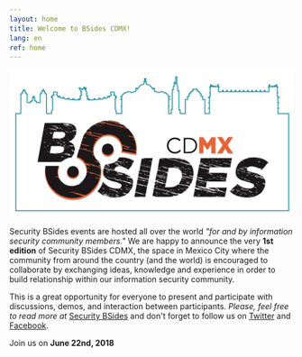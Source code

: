 ```yaml
---
layout: home
title: Welcome to BSides CDMX!
lang: en
ref: home
---
```


![BSides CDMX](pictures/icons/logo_city.jpeg "BSides CDMX")

Security BSides events are hosted all over the world *"for and by information security community members."* We are happy to announce the very **1st edition** of Security BSides CDMX, the space in Mexico City where the community from around the country (and the world) is encouraged to collaborate by exchanging ideas, knowledge and experience in order to build relationship within our information security community.

This is a great opportunity for everyone to present and participate with discussions, demos, and interaction between participants. *Please, feel free to read more at* [Security BSides](http://www.securitybsides.com/w/page/12194156/FrontPage) and don't forget to follow us on [Twitter](https://twitter.com/bsidescdmx) and [Facebook](https://facebook.com/bsidescdmx).

Join us on **June 22nd, 2018**